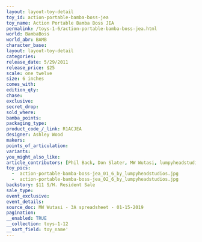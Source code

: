 ```yaml
---
layout: layout-toy-detail 
toy_id: action-portable-bamba-boss-jea
toy_name: Action Portable Bamba Boss JEA
permalink: /toys-1-6/action-portable-bamba-boss-jea.html
world: BambaBoss
world_abr: BAMB
character_base: 
layout: layout-toy-detail
categories: 
release_date: 5/29/2011
release_price: $25 
scale: one twelve
size: 6 inches
comes_with: 
edition_qty: 
chase: 
exclusive: 
secret_drop: 
sold_where: 
bamba_points: 
packaging_type: 
product_code_/_link: R1ACJEA
designer: Ashley Wood
makers: 
points_of_articulation: 
variants: 
you_might_also_like: 
article_contributors: [Phil Back, Don Slater, MW Wutasi, lumpyheadstudios]
toy_pics: 
  -  action-portable-bamba-boss-jea_01_6_by_lumpyheadstudios.jpg
  -  action-portable-bamba-boss-jea_02_6_by_lumpyheadstudios.jpg
backstory: $11 S/H. Resident Sale
sale_type: 
event_exclusive: 
event_details: 
source_doc: MW Wutasi - 3A spreadsheet - 01-15-2019
pagination: 
__enabled: TRUE
__collection: toys-1-12
__sort_field: toy_name'
---
```

